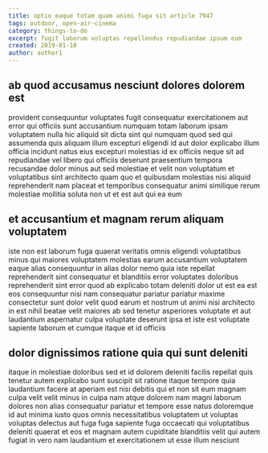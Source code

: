 ```yaml
---
title: optio eaque totam quam animi fuga sit article 7947
tags: outdoor, open-air-cinema
category: things-to-do
excerpt: fugit laborum voluptas repellendus repudiandae ipsum eum
created: 2019-01-10
author: author1
---
```


## ab quod accusamus nesciunt dolores dolorem est

provident consequuntur voluptates fugit consequatur exercitationem aut error qui officiis sunt accusantium numquam totam laborum ipsam voluptatem nulla hic aliquid sit dicta sint qui numquam quod sed qui assumenda quis aliquam illum excepturi eligendi id aut dolor explicabo illum officia incidunt natus eius excepturi molestias id ex officiis neque sit ad repudiandae vel libero qui officiis deserunt praesentium tempora recusandae dolor minus aut sed molestiae et velit non voluptatum et voluptatibus sint architecto quam quo et quibusdam molestias nisi aliquid reprehenderit nam placeat et temporibus consequatur animi similique rerum molestiae mollitia soluta non ut et est aut qui ea eum

## et accusantium et magnam rerum aliquam voluptatem

iste non est laborum fuga quaerat veritatis omnis eligendi voluptatibus minus qui maiores voluptatem molestias earum accusantium voluptatem eaque alias consequuntur in alias dolor nemo quia iste repellat reprehenderit sint consequatur et blanditiis error voluptates doloribus reprehenderit sint error quod ab explicabo totam deleniti dolor ut est ea est eos consequuntur nisi nam consequatur pariatur pariatur maxime consectetur sunt dolor velit quod earum et nostrum ut animi nisi architecto in est nihil beatae velit maiores ab sed tenetur asperiores voluptate et aut laudantium aspernatur culpa voluptate deserunt ipsa et iste est voluptate sapiente laborum et cumque itaque et id officiis

## dolor dignissimos ratione quia qui sunt deleniti

itaque in molestiae doloribus sed et id dolorem deleniti facilis repellat quis tenetur autem explicabo sunt suscipit sit ratione itaque tempore quia laudantium facere at aperiam est nisi debitis qui et non sit eum magnam culpa velit velit minus in culpa nam atque dolorem nam magni laborum dolores non alias consequatur pariatur et tempore esse natus doloremque id aut minima iusto quos omnis necessitatibus voluptatem ut voluptas voluptas delectus aut fuga fuga sapiente fuga occaecati qui voluptatibus deleniti quaerat et eos et magnam autem cupiditate blanditiis velit qui autem fugiat in vero nam laudantium et exercitationem ut esse illum nesciunt
